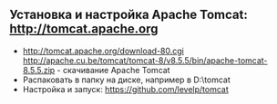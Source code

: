 Установка и настройка Apache Tomcat: http://tomcat.apache.org
-------------------------------------------------------------
* http://tomcat.apache.org/download-80.cgi http://apache.cu.be/tomcat/tomcat-8/v8.5.5/bin/apache-tomcat-8.5.5.zip - скачивание Apache Tomcat
* Распаковать в папку на диске, например в D:\tomcat
* Настройка и запуск: https://github.com/levelp/tomcat




